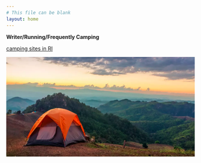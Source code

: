 ```yaml
---
# This file can be blank
layout: home
---
```

**Writer/Running/Frequently Camping**

[camping sites in RI](https://www.visitrhodeisland.com/hotels-more/campgrounds/)

![camping](images/camping-photo.png)


